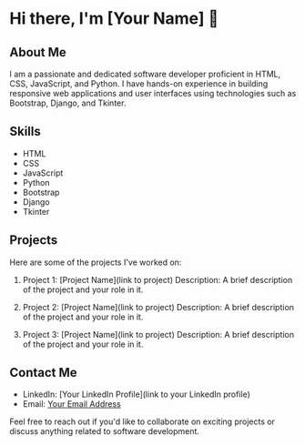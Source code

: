 # Hi there, I'm [Your Name] 👋

## About Me
I am a passionate and dedicated software developer proficient in HTML, CSS, JavaScript, and Python. I have hands-on experience in building responsive web applications and user interfaces using technologies such as Bootstrap, Django, and Tkinter.

## Skills
- HTML
- CSS
- JavaScript
- Python
- Bootstrap
- Django
- Tkinter

## Projects
Here are some of the projects I've worked on:

1. Project 1: [Project Name](link to project)
   Description: A brief description of the project and your role in it.

2. Project 2: [Project Name](link to project)
   Description: A brief description of the project and your role in it.

3. Project 3: [Project Name](link to project)
   Description: A brief description of the project and your role in it.

## Contact Me
- LinkedIn: [Your LinkedIn Profile](link to your LinkedIn profile)
- Email: [Your Email Address](mailto:your.email@example.com)

Feel free to reach out if you'd like to collaborate on exciting projects or discuss anything related to software development.
